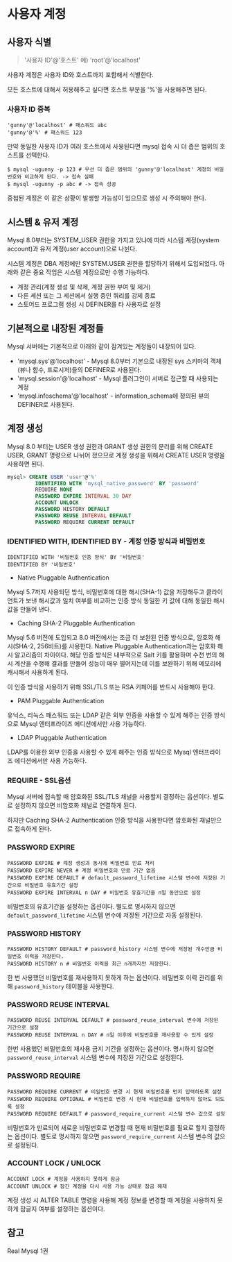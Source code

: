 # 사용자 계정

## 사용자 식별

> '사용자 ID'@'호스트' 예) 'root'@'localhost'

사용자 계정은 사용자 ID와 호스트까지 포함해서 식별한다.

모든 호스트에 대해서 허용해주고 싶다면 호스트 부분을 '%'을 사용해주면 된다.

### 사용자 ID 중복

```
'gunny'@'localhost' # 패스워드 abc
'gunny'@'%' # 패스워드 123
```

만약 동일한 사용자 ID가 여러 호스트에서 사용된다면 mysql 접속 시 더 좁은 범위의 호스트를 선택한다.

```shell
$ mysql -ugunny -p 123 # 우선 더 좁은 범위의 'gunny'@'localhost' 계정의 비밀번호와 비교하게 된다. -> 접속 실패
$ mysql -ugunny -p abc # -> 접속 성공
```

중첩된 계정은 이 같은 상황이 발생할 가능성이 있으므로 생성 시 주의해야 한다.

## 시스템 & 유저 계정

Mysql 8.0부터는 SYSTEM_USER 권한을 가지고 있냐에 따라 시스템 계정(system account)과 유저 계정(user account)으로 나뉜다.

시스템 계정은 DBA 계정에만 SYSTEM.USER 권한을 할당하기 위해서 도입되었다. 아래와 같은 중요 작업은 시스템 계정으로만 수행 가능하다.
- 계정 관리(계정 생성 및 삭제, 계정 권한 부여 및 제거)
- 다른 세션 또는 그 세션에서 실행 중인 쿼리를 강제 종료
- 스토어드 프로그램 생성 시 DEFINER를 타 사용자로 설정

## 기본적으로 내장된 계정들

Mysql 서버에는 기본적으로 아래와 같이 잠겨있는 계정들이 내장되어 있다.

- 'mysql.sys'@'localhost' - Mysql 8.0부터 기본으로 내장된 sys 스키마의 객체(뷰나 함수, 프로시저)들의 DEFINER로 사용된다.
- 'mysql.session'@'localhost' - Mysql 플러그인이 서버로 접근할 때 사용되는 계정
- 'mysql.infoschema'@'localhost' - information_schema에 정의된 뷰의 DEFINER로 사용된다.

## 계정 생성

Mysql 8.0 부터는 USER 생성 권한과 GRANT 생성 권한의 분리를 위해 CREATE USER, GRANT 명령으로 나뉘어 졌으므로 계정 생성을 위해서 CREATE USER 명령을 사용하면 된다.

```sql
mysql> CREATE USER 'user'@'%'
         IDENTIFIED WITH 'mysql_native_password' BY 'password'
         REQUIRE NONE
         PASSWORD EXPIRE INTERVAL 30 DAY
         ACCOUNT UNLOCK
         PASSWORD HISTORY DEFAULT
         PASSWORD REUSE INTERVAL DEFAULT
         PASSWORD REQUIRE CURRENT DEFAULT
```

### IDENTIFIED WITH, IDENTIFIED BY - 계정 인증 방식과 비밀번호

```
IDENTIFIED WITH '비밀번호 인증 방식' BY '비밀번호'
IDENTIFIED BY '비밀번호'
```

- Native Pluggable Authentication

Mysql 5.7까지 사용되던 방식, 비밀번호에 대한 해시(SHA-1) 값을 저장해두고 클라이언트가 보낸 해시값과 일치 여부를 비교하는 인증 방식
동일한 키 값에 대해 동일한 해시값을 만들어 낸다.

- Caching SHA-2 Pluggable Authentication

Mysql 5.6 버전에 도입되고 8.0 버전에서는 조금 더 보완된 인증 방식으로, 암호화 해시(SHA-2, 256비트)를 사용한다. Native Pluggable Authentication과는 암호화 해시 알고리즘의 차이이다.
해당 인증 방식은 내부적으로 Salt 키를 활용하며 수천 번의 해시 계산을 수행해 결과를 만들어 성능이 매우 떨어지는데 이를 보완하기 위해 메모리에 캐시해서 사용하게 된다.

이 인증 방식을 사용하기 위해 SSL/TLS 또는 RSA 키페어를 반드시 사용해야 한다.

- PAM Pluggable Authentication

유닉스, 리눅스 패스워드 또는 LDAP 같은 외부 인증을 사용할 수 있게 해주는 인증 방식으로 Mysql 엔터프라이즈 에디션에서만 사용 가능하다.

- LDAP Pluggable Authentication

LDAP를 이용한 외부 인증을 사용할 수 있게 해주는 인증 방식으로 Mysql 엔터프라이즈 에디션에서만 사용 가능하다.

### REQUIRE - SSL옵션

Mysql 서버에 접속할 때 암호화된 SSL/TLS 채널을 사용할지 결정하는 옵션이다. 별도로 설정하지 않으면 비암호화 채널로 연결하게 된다.

하지만 Caching SHA-2 Authentication 인증 방식을 사용한다면 암호화된 채널만으로 접속하게 된다.

### PASSWORD EXPIRE

```
PASSWORD EXPIRE # 계정 생성과 동시에 비밀번호 만료 처리
PASSWORD EXPIRE NEVER # 계정 비밀번호의 만료 기간 없음
PASSWORD EXPIRE DEFAULT # default_password_lifetime 시스템 변수에 저장된 기간으로 비밀번호 유효기간 설정
PASSWORD EXPIRE INTERVAL n DAY # 비밀번호 유효기간을 n일 동안으로 설정
```

비밀번호의 유효기간을 설정하는 옵션이다. 별도로 명시하지 않으면 `default_password_lifetime` 시스템 변수에 저장된 기간으로 자동 설정된다.

### PASSWORD HISTORY

```
PASSWORD HISTORY DEFAULT # password_history 시스템 변수에 저장된 개수만큼 비밀번호 이력을 저장한다.
PASSWORD HISTORY n # 비밀번호 이력을 최근 n개까지만 저장한다.
```

한 번 사용했던 비밀번호를 재사용하지 못하게 하는 옵션이다. 비밀번호 이력 관리를 위해 `password_history` 테이블을 사용한다.

### PASSWORD REUSE INTERVAL

```
PASSWORD REUSE INTERVAL DEFAULT # password_reuse_interval 변수에 저장된 기간으로 설정
PASSWORD REUSE INTERVAL n DAY # n일 이후에 비밀번호를 재사용할 수 있게 설정
```

한번 사용했던 비밀번호의 재사용 금지 기간을 설정하는 옵션이다. 명시하지 않으면 `password_reuse_interval` 시스템 변수에 저장된 기간으로 설정된다.

### PASSWORD REQUIRE

```
PASSWORD REQUIRE CURRENT # 비밀번호 변경 시 현재 비밀번호를 먼저 입력하도록 설정
PASSWORD REQUIRE OPTIONAL # 비밀번호 변경 시 현재 비밀번호를 입력하지 않아도 되도록 설정
PASSWORD REQUIRE DEFAULT # password_require_current 시스템 변수 값으로 설정
```

비밀번호가 만료되어 새로운 비밀번호로 변경할 때 현재 비밀번호를 필요로 할지 결정하는 옵션이다. 별도로 명시하지 않으면 `password_require_current` 시스템 변수의 값으로 설정된다.

### ACCOUNT LOCK / UNLOCK

```
ACCOUNT LOCK # 계정을 사용하지 못하게 잠금
ACCOUNT UNLOCK # 잠긴 계정을 다시 사용 가능 상태로 잠금 해제
```

계정 생성 시 ALTER TABLE 명령을 사용해 계정 정보를 변경할 때 계정을 사용하지 못하게 잠글지 여부를 설정하는 옵션이다.

## 참고

Real Mysql 1권